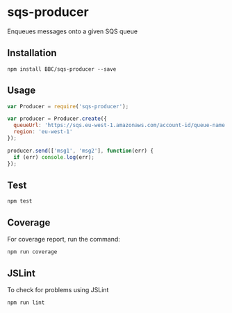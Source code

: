 sqs-producer
====================

Enqueues messages onto a given SQS queue

## Installation

```
npm install BBC/sqs-producer --save
```
## Usage

```js
var Producer = require('sqs-producer');

var producer = Producer.create({
  queueUrl: 'https://sqs.eu-west-1.amazonaws.com/account-id/queue-name',
  region: 'eu-west-1'
});

producer.send(['msg1', 'msg2'], function(err) {
  if (err) console.log(err); 
});

```

## Test

```
npm test
```

## Coverage
For coverage report, run the command:

```
npm run coverage
```

## JSLint
To check for problems using JSLint

```
npm run lint

